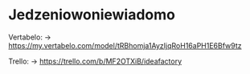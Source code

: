 # Jedzeniowoniewiadomo
Vertabelo:
->  https://my.vertabelo.com/model/tRBhomja1AyzIjqRoH16aPH1E6Bfw9tz

Trello: 
->  https://trello.com/b/MF2OTXiB/ideafactory

